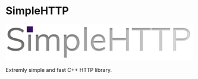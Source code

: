 # SimpleHTTP

![SimpleHTTP Icon](/simplehttp.svg "SimpleHTTP")

Extremly simple and fast C++ HTTP library.
